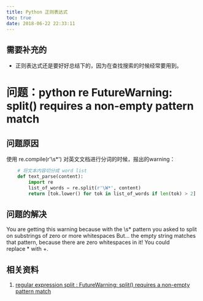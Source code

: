 ```yaml
---
title: Python 正则表达式
toc: true
date: 2018-06-22 22:33:11
---
```

## 需要补充的
- 正则表达式还是要好好总结下的，因为在查找搜索的时候经常要用到。




# 问题：python re FutureWarning: split() requires a non-empty pattern match
## 问题原因
使用 re.compile(r'\s*') 对英文文档进行分词的时候，报出的warning：
```python
    # 将文本内容切分成 word list
    def text_parse(content):
        import re
        list_of_words = re.split(r'\W*', content)
        return [tok.lower() for tok in list_of_words if len(tok) > 2]
```

## 问题的解决
You are getting this warning because with the \s* pattern you asked to split on substrings of zero or more whitespaces
But... the empty string matches that pattern, because there are zero whitespaces in it!
You could  replace * with +.





## 相关资料
  1. [regular expression split : FutureWarning: split() requires a non-empty pattern match](https://stackoverflow.com/questions/47564710/regular-expression-split-futurewarning-split-requires-a-non-empty-pattern-m)
